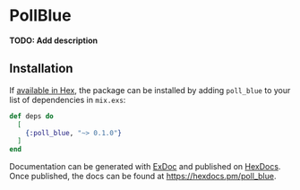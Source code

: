 # PollBlue

**TODO: Add description**

## Installation

If [available in Hex](https://hex.pm/docs/publish), the package can be installed
by adding `poll_blue` to your list of dependencies in `mix.exs`:

```elixir
def deps do
  [
    {:poll_blue, "~> 0.1.0"}
  ]
end
```

Documentation can be generated with [ExDoc](https://github.com/elixir-lang/ex_doc)
and published on [HexDocs](https://hexdocs.pm). Once published, the docs can
be found at <https://hexdocs.pm/poll_blue>.

